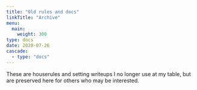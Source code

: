 ```yaml
---
title: "Old rules and docs"
linkTitle: "Archive"
menu:
  main:
    weight: 300
type: docs
date: 2020-07-26
cascade:
  - type: "docs"
---
```

These are houserules and setting writeups I no longer use at my table, but are preserved here for others who may be interested.